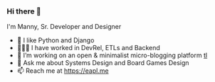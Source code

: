### Hi there 👋

I'm Manny, Sr. Developer and Designer

- 🐍 I like Python and Django
- 👩🏻‍💻 I have worked in DevRel, ETLs and Backend
- 🔭 I’m working on an open & minimalist micro-blogging platform [tl](https://github.com/eapl-gemugami/tl)
- 💬 Ask me about Systems Design and Board Games Design
- 📫 Reach me at https://eapl.me

<!--
**eapl-gemugami/eapl-gemugami** is a ✨ _special_ ✨ repository because its `README.md` (this file) appears on your GitHub profile.

Here are some ideas to get you started:

- 🔭 I’m currently working on ...
- 🌱 I’m currently learning ...
- 👯 I’m looking to collaborate on ...
- 🤔 I’m looking for help with ...
- 💬 Ask me about ...
- 📫 How to reach me: ...
- 😄 Pronouns: ...
- ⚡ Fun fact: ...
-->
